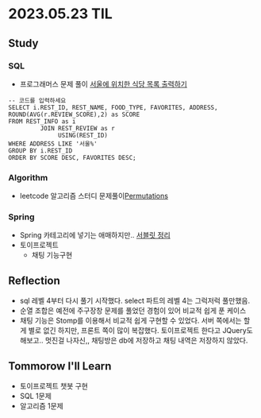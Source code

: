 # 2023.05.23 TIL

## Study
### SQL
- 프로그래머스 문제 풀이 [서울에 위치한 식당 목록 출력하기](https://school.programmers.co.kr/learn/courses/30/lessons/131118)
```mysql
-- 코드를 입력하세요
SELECT i.REST_ID, REST_NAME, FOOD_TYPE, FAVORITES, ADDRESS, ROUND(AVG(r.REVIEW_SCORE),2) as SCORE
FROM REST_INFO as i
         JOIN REST_REVIEW as r
              USING(REST_ID)
WHERE ADDRESS LIKE '서울%'
GROUP BY i.REST_ID
ORDER BY SCORE DESC, FAVORITES DESC;
```
### Algorithm
- leetcode 알고리즘 스터디 문제풀이[Permutations](https://leetcode.com/problems/permutations/)
### Spring
- Spring 카테고리에 넣기는 애매하지만.. [서블릿 정리](https://memodayoungee.tistory.com/143)
- 토이프로젝트
  - 채팅 기능구현

## Reflection
- sql 레벨 4부터 다시 풀기 시작했다. select 파트의 레벨 4는 그럭저럭 풀만했음.
- 순열 조합은 예전에 주구장창 문제를 풀었던 경험이 있어 비교적 쉽게 푼 케이스
- 채팅 기능은 Stomp를 이용해서 비교적 쉽게 구현할 수 있었다. 서버 쪽에서는 할 게 별로 없긴 하지만, 프론트 쪽이 많이 복잡했다. 토이프로젝트 한다고 JQuery도 해보고.. 멋진걸 나자신,,
채팅방은 db에 저장하고 채팅 내역은 저장하지 않았다.
## Tommorow I'll Learn
- 토이프로젝트 챗봇 구현
- SQL 1문제
- 알고리즘 1문제


